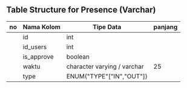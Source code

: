 


## Table Structure for Presence (Varchar)

| no | Nama Kolom | Tipe Data                   | panjang |
|----|------------|-----------------------------|---------|
|    | id         | int                         |         |
|    | id_users   | int                         |         |
|    | is_approve | boolean                     |         |
|    | waktu      | character varying / varchar | 25      |
|    | type       | ENUM("TYPE"["IN","OUT"])    |         |